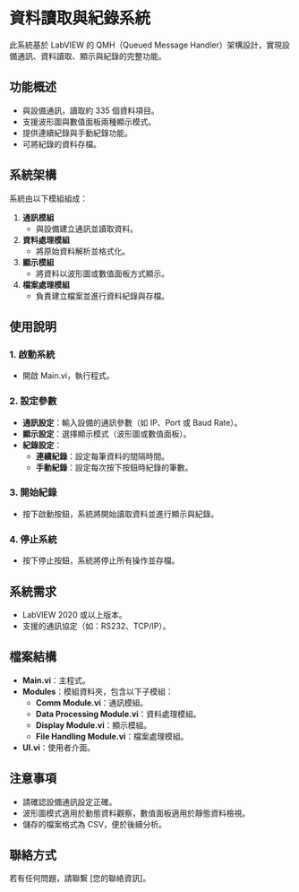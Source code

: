 # 資料讀取與紀錄系統

此系統基於 LabVIEW 的 QMH（Queued Message Handler）架構設計，實現設備通訊、資料讀取、顯示與紀錄的完整功能。

## 功能概述
- 與設備通訊，讀取約 335 個資料項目。
- 支援波形圖與數值面板兩種顯示模式。
- 提供連續紀錄與手動紀錄功能。
- 可將紀錄的資料存檔。

## 系統架構
系統由以下模組組成：
1. **通訊模組**
   - 與設備建立通訊並讀取資料。
2. **資料處理模組**
   - 將原始資料解析並格式化。
3. **顯示模組**
   - 將資料以波形圖或數值面板方式顯示。
4. **檔案處理模組**
   - 負責建立檔案並進行資料紀錄與存檔。

## 使用說明
### 1. 啟動系統
- 開啟 Main.vi，執行程式。

### 2. 設定參數
- **通訊設定**：輸入設備的通訊參數（如 IP、Port 或 Baud Rate）。
- **顯示設定**：選擇顯示模式（波形圖或數值面板）。
- **紀錄設定**：
  - **連續紀錄**：設定每筆資料的間隔時間。
  - **手動紀錄**：設定每次按下按鈕時紀錄的筆數。

### 3. 開始紀錄
- 按下啟動按鈕，系統將開始讀取資料並進行顯示與紀錄。

### 4. 停止系統
- 按下停止按鈕，系統將停止所有操作並存檔。

## 系統需求
- LabVIEW 2020 或以上版本。
- 支援的通訊協定（如：RS232、TCP/IP）。

## 檔案結構
- **Main.vi**：主程式。
- **Modules**：模組資料夾，包含以下子模組：
  - **Comm Module.vi**：通訊模組。
  - **Data Processing Module.vi**：資料處理模組。
  - **Display Module.vi**：顯示模組。
  - **File Handling Module.vi**：檔案處理模組。
- **UI.vi**：使用者介面。

## 注意事項
- 請確認設備通訊設定正確。
- 波形圖模式適用於動態資料觀察，數值面板適用於靜態資料檢視。
- 儲存的檔案格式為 CSV，便於後續分析。

## 聯絡方式
若有任何問題，請聯繫 [您的聯絡資訊]。